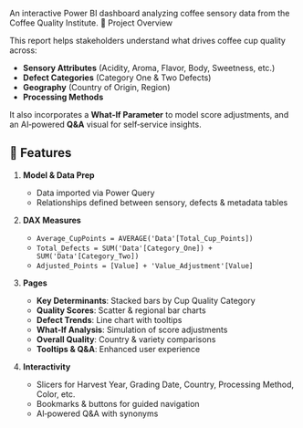 An interactive Power BI dashboard analyzing coffee sensory data from the Coffee Quality Institute.
📝 Project Overview

This report helps stakeholders understand what drives coffee cup quality across:

- **Sensory Attributes** (Acidity, Aroma, Flavor, Body, Sweetness, etc.)  
- **Defect Categories** (Category One & Two Defects)  
- **Geography** (Country of Origin, Region)  
- **Processing Methods**  

It also incorporates a **What‑If Parameter** to model score adjustments, and an AI‑powered **Q&A** visual for self‑service insights.

## 🚀 Features

1. **Model & Data Prep**  
   - Data imported via Power Query  
   - Relationships defined between sensory, defects & metadata tables  

2. **DAX Measures**  
   - `Average_CupPoints = AVERAGE('Data'[Total_Cup_Points])`  
   - `Total_Defects = SUM('Data'[Category_One]) + SUM('Data'[Category_Two])`  
   - `Adjusted_Points = [Value] + 'Value_Adjustment'[Value]`  

3. **Pages**  
   - **Key Determinants**: Stacked bars by Cup Quality Category  
   - **Quality Scores**: Scatter & regional bar charts  
   - **Defect Trends**: Line chart with tooltips  
   - **What‑If Analysis**: Simulation of score adjustments  
   - **Overall Quality**: Country & variety comparisons  
   - **Tooltips & Q&A**: Enhanced user experience  

4. **Interactivity**  
   - Slicers for Harvest Year, Grading Date, Country, Processing Method, Color, etc.  
   - Bookmarks & buttons for guided navigation  
   - AI‑powered Q&A with synonyms 
